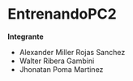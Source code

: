 # EntrenandoPC2
**Integrante**
- Alexander Miller Rojas Sanchez
- Walter Ribera Gambini
- Jhonatan Poma Martinez

